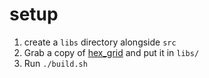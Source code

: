 # setup
1. create a `libs` directory alongside `src`
2. Grab a copy of [hex_grid](https://github.com/hodgka/hex_grid) and put it in `libs/`
3. Run `./build.sh`